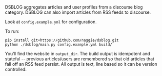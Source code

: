 DSBLOG aggregates articles and user profiles from a discourse blog category.
DSBLOG can also import articles from RSS feeds to discourse.



Look at `config.example.yml` for configuration.

To run:

```
pip install git+https://github.com/naggie/dsblog.git
python ./dsblog/main.py config.example.yml build/
```

You'll find the website in `output_dir`. The build output is idempotent and stateful
-- previous articles/users are remembered so that old articles that fall off an
RSS feed persist. All output is text, line based so it can be version controlled.

